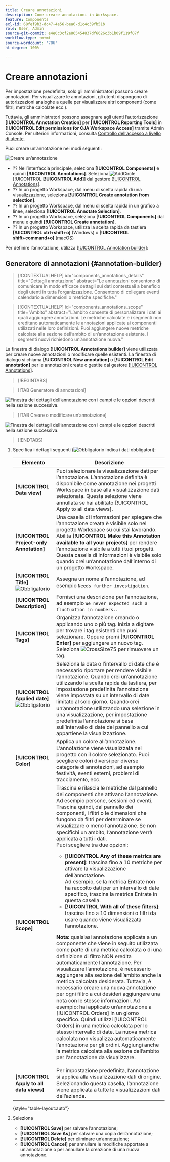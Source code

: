 ```yaml
---
title: Creare annotazioni
description: Come creare annotazioni in Workspace.
feature: Components
exl-id: 68fef9b3-dc47-4e56-bea6-d1c4c39fb51b
role: User, Admin
source-git-commit: e4e0c3cf2e865454837df6626c3b1b09f119f07f
workflow-type: tm+mt
source-wordcount: '786'
ht-degree: 100%

---
```


# Creare annotazioni

Per impostazione predefinita, solo gli amministratori possono creare annotazioni. Per visualizzare le annotazioni, gli utenti dispongono di autorizzazioni analoghe a quelle per visualizzare altri componenti (come filtri, metriche calcolate ecc.).

Tuttavia, gli amministratori possono assegnare agli utenti l’autorizzazione **[!UICONTROL Annotation Creation]** per **[!UICONTROL Reporting Tools]** in **[!UICONTROL Edit permissions for CJA Workspace Access]** tramite Admin Console. Per ulteriori informazioni, consulta [Controllo dell’accesso a livello di utente](/help/technotes/access-control.md#user-level-access).

Puoi creare un’annotazione nei modi seguenti:

![Creare un’annotazione](assets/create-annotation.png)

* ?? Nell’interfaccia principale, seleziona **[!UICONTROL Components]** e quindi **[!UICONTROL Annotations]**. Seleziona ![AddCircle](/help/assets/icons/AddCircle.svg) [!UICONTROL **[!UICONTROL Add]**] dal gestore [[!UICONTROL Annotations]](/help/components/annotations/manage-annotations.md).
* ?? In un progetto Workspace, dal menu di scelta rapida di una visualizzazione, seleziona **[!UICONTROL Create annotation from selection]**.
* ?? In un progetto Workspace, dal menu di scelta rapida in un grafico a linee, seleziona **[!UICONTROL Annotate Selection]**.
* ?? In un progetto Workspace, seleziona **[!UICONTROL Components]** dal menu e quindi **[!UICONTROL Create annotation]**.
* ?? In un progetto Workspace, utilizza la scelta rapida da tastiera **[!UICONTROL ctrl+shift+o]** (Windows) o **[!UICONTROL shift+command+o]** (macOS)

Per definire l’annotazione, utilizza [[!UICONTROL Annotation builder]](#annotation-builder):

<!-- Should we really mention API here. If so, we can do it all over the place in the docs...
| **Use the [Customer Journey Analytics Annotations API](https://developer.adobe.com/cja-apis/docs/endpoints/annotations/)** | The Customer Journey Analytics Annotations APIs allow you to create, update, or retrieve annotations programmatically through Adobe Developer. These APIs use the same data and methods that Adobe uses inside the product UI. |
-->


## Generatore di annotazioni {#annotation-builder}

<!-- markdownlint-disable MD034 -->

>[!CONTEXTUALHELP]
>id="components_annotations_details"
>title="Dettagli annotazione"
>abstract="Le annotazioni consentono di comunicare in modo efficace dettagli sui dati contestuali a beneficio degli utenti in tutta l’organizzazione. Consentono di collegare eventi calendario a dimensioni o metriche specifiche."

<!-- markdownlint-enable MD034 -->

<!-- markdownlint-disable MD034 -->

>[!CONTEXTUALHELP]
>id="components_annotations_scope"
>title="Ambito"
>abstract="L’ambito consente di personalizzare i dati ai quali aggiungere annotazioni. Le metriche calcolate e i segmenti non ereditano automaticamente le annotazioni applicate ai componenti utilizzati nelle loro definizioni. Puoi aggiungere nuove metriche calcolate alla sezione dell’ambito di un’annotazione esistente. I segmenti nuovi richiedono un’annotazione nuova."

<!-- markdownlint-enable MD034 -->


La finestra di dialogo **[!UICONTROL Annotations builder]** viene utilizzata per creare nuove annotazioni o modificare quelle esistenti. La finestra di dialogo si chiama **[!UICONTROL New annotation]** o **[!UICONTROL Edit annotation]** per le annotazioni create o gestite dal gestore [[!UICONTROL Annotations]](/help/components/annotations/manage-annotations.md).


>[!BEGINTABS]

>[!TAB Generatore di annotazioni]

![Finestra dei dettagli dell’annotazione con i campi e le opzioni descritti nella sezione successiva.](assets/annotation-builder.png)

>[!TAB Creare o modificare un’annotazione]

![Finestra dei dettagli dell’annotazione con i campi e le opzioni descritti nella sezione successiva.](assets/create-edit-annotation.png)

>[!ENDTABS]

1. Specifica i dettagli seguenti (![Obbligatorio](/help/assets/icons/Required.svg) indica i dati obbligatori):

   | Elemento | Descrizione |
   | --- | --- |
   | **[!UICONTROL Data view]** | Puoi selezionare la visualizzazione dati per l’annotazione. L’annotazione definita è disponibile come annotazione nei progetti Workspace in base alla visualizzazione dati selezionata. Questa selezione viene annullata se hai abilitato [!UICONTROL Apply to all data views]. |
   | **[!UICONTROL Project-only Annotation]** | Una casella di informazioni per spiegare che l’annotazione creata è visibile solo nel progetto Workspace su cui stai lavorando. Abilita **[!UICONTROL Make this Annotation available to all your projects]** per rendere l’annotazione visibile a tutti i tuoi progetti. Questa casella di informazioni è visibile solo quando crei un’annotazione dall’interno di un progetto Workspace. |
   | **[!UICONTROL Title]** ![Obbligatorio](/help/assets/icons/Required.svg) | Assegna un nome all’annotazione, ad esempio `Needs further investigation`. |
   | **[!UICONTROL Description]** | Fornisci una descrizione per l’annotazione, ad esempio `We never expected such a fluctuation in numbers.`. |
   | **[!UICONTROL Tags]** | Organizza l’annotazione creando o applicando uno o più tag. Inizia a digitare per trovare i tag esistenti che puoi selezionare. Oppure premi **[!UICONTROL Enter]** per aggiungere un nuovo tag. Seleziona ![CrossSize75](/help/assets/icons/CrossSize75.svg) per rimuovere un tag. |
   | **[!UICONTROL Applied date]** ![Obbligatorio](/help/assets/icons/Required.svg) | Seleziona la data o l’intervallo di date che è necessario riportare per rendere visibile l’annotazione. Quando crei un’annotazione utilizzando la scelta rapida da tastiera, per impostazione predefinita l’annotazione viene impostata su un intervallo di date limitato al solo giorno. Quando crei un’annotazione utilizzando una selezione in una visualizzazione, per impostazione predefinita l’annotazione si basa sull’intervallo di date del pannello a cui appartiene la visualizzazione. |
   | **[!UICONTROL Color]** | Applica un colore all’annotazione. L’annotazione viene visualizzata nel progetto con il colore selezionato. Puoi scegliere colori diversi per diverse categorie di annotazioni, ad esempio festività, eventi esterni, problemi di tracciamento, ecc. |
   | **[!UICONTROL Scope]** | Trascina e rilascia le metriche dal pannello dei componenti che attivano l’annotazione. Ad esempio persone, sessioni ed eventi. Trascina quindi, dal pannello dei componenti, i filtri o le dimensioni che fungono da filtri per determinare se visualizzare o meno l’annotazione. Se non specifichi un ambito, l’annotazione verrà applicata a tutti i dati. <br/>Puoi scegliere tra due opzioni:<ul><li>**[!UICONTROL Any of these metrics are present]**: trascina fino a 10 metriche per attivare la visualizzazione dell’annotazione.<br/>Ad esempio, se la metrica Entrate non ha raccolto dati per un intervallo di date specifico, trascina la metrica Entrate in questa casella.</li><li>**[!UICONTROL With all of these filters]**: trascina fino a 10 dimensioni o filtri da usare quando viene visualizzata l’annotazione.</li></ul><p><p>**Nota:** qualsiasi annotazione applicata a un componente che viene in seguito utilizzata come parte di una metrica calcolata o di una definizione di filtro NON eredita automaticamente l’annotazione. Per visualizzare l’annotazione, è necessario aggiungere alla sezione dell’ambito anche la metrica calcolata desiderata. Tuttavia, è necessario creare una nuova annotazione per ogni filtro a cui desideri aggiungere una nota con le stesse informazioni. Ad esempio: hai applicato un’annotazione a [!UICONTROL Orders] in un giorno specifico. Quindi utilizzi [!UICONTROL Orders] in una metrica calcolata per lo stesso intervallo di date. La nuova metrica calcolata non visualizza automaticamente l’annotazione per gli ordini. Aggiungi anche la metrica calcolata alla sezione dell’ambito per l’annotazione da visualizzare. |
   | **[!UICONTROL Apply to all data views]** | Per impostazione predefinita, l’annotazione si applica alla visualizzazione dati di origine. Selezionando questa casella, l’annotazione viene applicata a tutte le visualizzazioni dati dell’azienda. |

   {style="table-layout:auto"}

1. Seleziona
   * **[!UICONTROL Save]** per salvare l’annotazione;
   * **[!UICONTROL Save As]** per salvare una copia dell’annotazione;
   * **[!UICONTROL Delete]** per eliminare un’annotazione;
   * **[!UICONTROL Cancel]** per annullare le modifiche apportate a un’annotazione o per annullare la creazione di una nuova annotazione.
